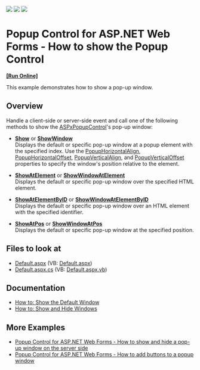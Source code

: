 <!-- default badges list -->
![](https://img.shields.io/endpoint?url=https://codecentral.devexpress.com/api/v1/VersionRange/128565301/13.1.4%2B)
[![](https://img.shields.io/badge/Open_in_DevExpress_Support_Center-FF7200?style=flat-square&logo=DevExpress&logoColor=white)](https://supportcenter.devexpress.com/ticket/details/E55)
[![](https://img.shields.io/badge/📖_How_to_use_DevExpress_Examples-e9f6fc?style=flat-square)](https://docs.devexpress.com/GeneralInformation/403183)
<!-- default badges end -->
# Popup Control for ASP.NET Web Forms - How to show the Popup Control
<!-- run online -->
**[[Run Online]](https://codecentral.devexpress.com/e55/)**
<!-- run online end -->
This example demonstrates how to show a pop-up window.

## Overview

Handle a client-side or server-side event and call one of the following methods to show the [ASPxPopupControl](https://docs.devexpress.com/AspNet/DevExpress.Web.ASPxPopupControl)'s pop-up window:

* **[Show](https://docs.devexpress.com/AspNet/js-ASPxClientPopupControlBase.Show)** or **[ShowWindow](https://docs.devexpress.com/AspNet/js-ASPxClientPopupControl.ShowWindow(window))**  
Displays the default or specific pop-up window at a popup element with the specified index. Use the [PopupHorizontalAlign](https://docs.devexpress.com/AspNet/DevExpress.Web.ASPxPopupControl.PopupHorizontalAlign), [PopupHorizontalOffset](https://docs.devexpress.com/AspNet/DevExpress.Web.ASPxPopupControl.PopupHorizontalOffset), [PopupVerticalAlign](https://docs.devexpress.com/AspNet/DevExpress.Web.ASPxPopupControl.PopupVerticalAlign), and [PopupVerticalOffset](https://docs.devexpress.com/AspNet/DevExpress.Web.ASPxPopupControl.PopupVerticalAlign) properties to specify the window's position relative to the element.

* **[ShowAtElement](https://docs.devexpress.com/AspNet/js-ASPxClientPopupControlBase.ShowAtElement(htmlElement))** or **[ShowWindowAtElement](https://docs.devexpress.com/AspNet/js-ASPxClientPopupControl.ShowWindowAtElement(window-htmlElement))**  
Displays the default or specific pop-up window over the specified HTML element.

* **[ShowAtElementByID](https://docs.devexpress.com/AspNet/js-ASPxClientPopupControlBase.ShowAtElementByID(id))** or **[ShowWindowAtElementByID](https://docs.devexpress.com/AspNet/js-ASPxClientPopupControl.ShowWindowAtElementByID(window-id))**  
Displays the default or specific pop-up window over an HTML element with the specified identifier.

* **[ShowAtPos](https://docs.devexpress.com/AspNet/js-ASPxClientPopupControlBase.ShowAtPos(x-y))** or **[ShowWindowAtPos](https://docs.devexpress.com/AspNet/js-ASPxClientPopupControl.ShowWindowAtPos(window-x-y))**  
Displays the default or specific pop-up window at the specified position.

<!-- default file list -->

## Files to look at

* [Default.aspx](./CS/WebSite/Default.aspx) (VB: [Default.aspx](./VB/WebSite/Default.aspx))
* [Default.aspx.cs](./CS/WebSite/Default.aspx.cs) (VB: [Default.aspx.vb](./VB/WebSite/Default.aspx.vb))

<!-- default file list end -->

## Documentation

- [How to: Show the Default Window](https://docs.devexpress.com/AspNet/115457/components/docking-and-popups/popup-control/popup-windows/default-window)
- [How to: Show and Hide Windows](https://docs.devexpress.com/AspNet/115458/components/docking-and-popups/popup-control/popup-windows/manipulating-windows)

## More Examples

- [Popup Control for ASP.NET Web Forms - How to show and hide a pop-up window on the server side](https://supportcenter.devexpress.com/internal/ticket/details/E499)
- [Popup Control for ASP.NET Web Forms - How to add buttons to a popup window](https://www.devexpress.com/Support/Center/p/E493)
